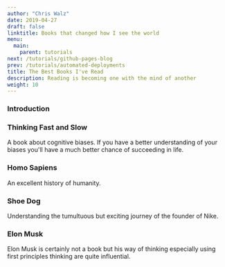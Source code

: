 ```yaml
---
author: "Chris Walz"
date: 2019-04-27
draft: false
linktitle: Books that changed how I see the world
menu:
  main:
    parent: tutorials
next: /tutorials/github-pages-blog
prev: /tutorials/automated-deployments
title: The Best Books I've Read
description: Reading is becoming one with the mind of another
weight: 10
---
```



### **Introduction**


### **Thinking Fast and Slow**

A book about cognitive biases. If you have a better understanding of your biases you'll have a much better chance of succeeding in life.

### **Homo Sapiens**

An excellent history of humanity. 

### Shoe Dog

Understanding the tumultuous but exciting journey of the founder of Nike. 

### Elon Musk

Elon Musk is certainly not a book but his way of thinking especially using first principles thinking are quite influential. 





